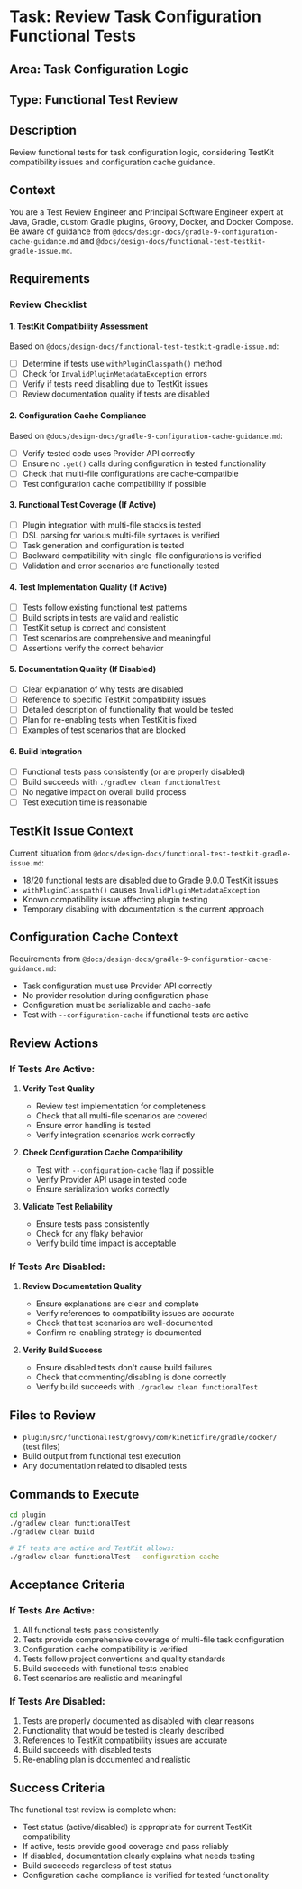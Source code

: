# Task: Review Task Configuration Functional Tests

## Area: Task Configuration Logic

## Type: Functional Test Review

## Description
Review functional tests for task configuration logic, considering TestKit compatibility issues and configuration cache guidance.

## Context
You are a Test Review Engineer and Principal Software Engineer expert at Java, Gradle, custom Gradle plugins, Groovy, Docker, and Docker Compose. Be aware of guidance from `@docs/design-docs/gradle-9-configuration-cache-guidance.md` and `@docs/design-docs/functional-test-testkit-gradle-issue.md`.

## Requirements

### Review Checklist

#### 1. TestKit Compatibility Assessment
Based on `@docs/design-docs/functional-test-testkit-gradle-issue.md`:
- [ ] Determine if tests use `withPluginClasspath()` method
- [ ] Check for `InvalidPluginMetadataException` errors
- [ ] Verify if tests need disabling due to TestKit issues
- [ ] Review documentation quality if tests are disabled

#### 2. Configuration Cache Compliance
Based on `@docs/design-docs/gradle-9-configuration-cache-guidance.md`:
- [ ] Verify tested code uses Provider API correctly
- [ ] Ensure no `.get()` calls during configuration in tested functionality
- [ ] Check that multi-file configurations are cache-compatible
- [ ] Test configuration cache compatibility if possible

#### 3. Functional Test Coverage (If Active)
- [ ] Plugin integration with multi-file stacks is tested
- [ ] DSL parsing for various multi-file syntaxes is verified
- [ ] Task generation and configuration is tested
- [ ] Backward compatibility with single-file configurations is verified
- [ ] Validation and error scenarios are functionally tested

#### 4. Test Implementation Quality (If Active)
- [ ] Tests follow existing functional test patterns
- [ ] Build scripts in tests are valid and realistic
- [ ] TestKit setup is correct and consistent
- [ ] Test scenarios are comprehensive and meaningful
- [ ] Assertions verify the correct behavior

#### 5. Documentation Quality (If Disabled)
- [ ] Clear explanation of why tests are disabled
- [ ] Reference to specific TestKit compatibility issues
- [ ] Detailed description of functionality that would be tested
- [ ] Plan for re-enabling tests when TestKit is fixed
- [ ] Examples of test scenarios that are blocked

#### 6. Build Integration
- [ ] Functional tests pass consistently (or are properly disabled)
- [ ] Build succeeds with `./gradlew clean functionalTest`
- [ ] No negative impact on overall build process
- [ ] Test execution time is reasonable

## TestKit Issue Context
Current situation from `@docs/design-docs/functional-test-testkit-gradle-issue.md`:
- 18/20 functional tests are disabled due to Gradle 9.0.0 TestKit issues
- `withPluginClasspath()` causes `InvalidPluginMetadataException`
- Known compatibility issue affecting plugin testing
- Temporary disabling with documentation is the current approach

## Configuration Cache Context
Requirements from `@docs/design-docs/gradle-9-configuration-cache-guidance.md`:
- Task configuration must use Provider API correctly
- No provider resolution during configuration phase
- Configuration must be serializable and cache-safe
- Test with `--configuration-cache` if functional tests are active

## Review Actions

### If Tests Are Active:
1. **Verify Test Quality**
   - Review test implementation for completeness
   - Check that all multi-file scenarios are covered
   - Ensure error handling is tested
   - Verify integration scenarios work correctly

2. **Check Configuration Cache Compatibility**
   - Test with `--configuration-cache` flag if possible
   - Verify Provider API usage in tested code
   - Ensure serialization works correctly

3. **Validate Test Reliability**
   - Ensure tests pass consistently
   - Check for any flaky behavior
   - Verify build time impact is acceptable

### If Tests Are Disabled:
1. **Review Documentation Quality**
   - Ensure explanations are clear and complete
   - Verify references to compatibility issues are accurate
   - Check that test scenarios are well-documented
   - Confirm re-enabling strategy is documented

2. **Verify Build Success**
   - Ensure disabled tests don't cause build failures
   - Check that commenting/disabling is done correctly
   - Verify build succeeds with `./gradlew clean functionalTest`

## Files to Review
- `plugin/src/functionalTest/groovy/com/kineticfire/gradle/docker/` (test files)
- Build output from functional test execution
- Any documentation related to disabled tests

## Commands to Execute
```bash
cd plugin
./gradlew clean functionalTest
./gradlew clean build

# If tests are active and TestKit allows:
./gradlew clean functionalTest --configuration-cache
```

## Acceptance Criteria

### If Tests Are Active:
1. All functional tests pass consistently
2. Tests provide comprehensive coverage of multi-file task configuration
3. Configuration cache compatibility is verified
4. Tests follow project conventions and quality standards
5. Build succeeds with functional tests enabled
6. Test scenarios are realistic and meaningful

### If Tests Are Disabled:
1. Tests are properly documented as disabled with clear reasons
2. Functionality that would be tested is clearly described
3. References to TestKit compatibility issues are accurate
4. Build succeeds with disabled tests
5. Re-enabling plan is documented and realistic

## Success Criteria
The functional test review is complete when:
- Test status (active/disabled) is appropriate for current TestKit compatibility
- If active, tests provide good coverage and pass reliably
- If disabled, documentation clearly explains what needs testing
- Build succeeds regardless of test status
- Configuration cache compliance is verified for tested functionality